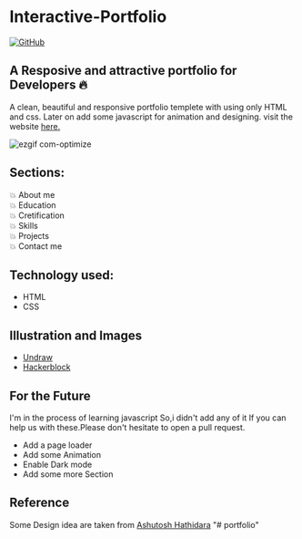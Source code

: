 # Interactive-Portfolio 
[![GitHub](https://img.shields.io/github/license/AjitVerma15/Interactive-Portfolio?color=green)](https://img.shields.io/github/license/AjitVerma15/Interactive-Portfolio)
## A Resposive and attractive portfolio for Developers 🔥
A clean, beautiful and responsive portfolio templete with using only HTML and css.
Later on add some javascript for animation and designing.
visit the website [here.](https://ajitverma15.github.io/Interactive-Portfolio/)


![ezgif com-optimize](https://user-images.githubusercontent.com/53833570/87217363-f9e6ff00-c365-11ea-9e1a-4d017964f2b4.gif)

## Sections:
💥 About me\
💥 Education\
💥 Cretification\
💥 Skills\
💥 Projects\
💥 Contact me

## Technology used:
- HTML
- CSS

## Illustration and Images
- [Undraw](https://undraw.co/)
- [Hackerblock](https://hack.codingblocks.com/)

## For the Future
I'm in the process of learning javascript So,i didn't add any of it 
If you can help us with these.Please don't hesitate to open a pull request.
- Add a page loader
- Add some Animation
- Enable Dark mode
- Add some more Section

## Reference 
Some Design idea are taken from [Ashutosh Hathidara](https://github.com/ashutosh1919/masterPortfolio)
"# portfolio" 

